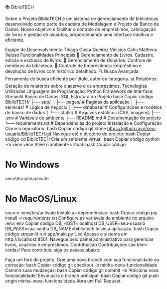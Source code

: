 📚 BiblioTECH

Sobre o Projeto
BiblioTECH é um sistema de gerenciamento de bibliotecas desenvolvido como parte da cadeira de Modelagem e Projeto de Banco de Dados. Nosso objetivo é facilitar o controle de empréstimos, catalogação de livros e gestão de usuários, proporcionando uma interface intuitiva e eficiente.

Equipe de Desenvolvimento
Thiago Costa Queiroz
Vinicius Cahu
Matheus Veloso
Funcionalidades Principais
📖 Gerenciamento de Livros: Cadastro, edição e exclusão de livros.
👤 Gerenciamento de Usuários: Controle de membros da biblioteca.
📅 Controle de Empréstimos: Empréstimo e devolução de livros com histórico detalhado.
🔍 Busca Avançada: Ferramenta de busca eficiente por título, autor ou categoria.
📊 Relatórios: Geração de relatórios sobre o acervo e os empréstimos.
Tecnologias Utilizadas
Linguagem de Programação: Python
Framework de Interface: Streamlit
Banco de Dados: SQL
Estrutura do Projeto
bash
Copiar código
BiblioTECH/
├── app/
│   ├── pages/            # Páginas da aplicação
│   ├── services/         # Lógica de negócio
│   ├── database/         # Configurações e modelos do banco de dados
│   └── static/           # Arquivos estáticos (CSS, imagens)
├── .env                  # Variáveis de ambiente
├── README.md             # Documentação do projeto
└── requirements.txt      # Dependências do projeto
Instalação e Configuração
Clone o repositório:
bash
Copiar código
git clone https://github.com/seu-usuario/BiblioTECH.git
Navegue até o diretório do projeto:
bash
Copiar código
cd BiblioTECH
Crie um ambiente virtual:
bash
Copiar código
python -m venv venv
Ative o ambiente virtual:
bash
Copiar código
# No Windows
venv\Scripts\activate

# No MacOS/Linux
source venv/bin/activate
Instale as dependências:
bash
Copiar código
pip install -r requirements.txt
Configure as variáveis de ambiente no arquivo .env:
env
Copiar código
DB_HOST=localhost
DB_USER=seu-usuario
DB_PASS=sua-senha
DB_NAME=bibliotech
Inicie a aplicação:
bash
Copiar código
streamlit run app/main.py
Uso
Acesse o sistema em http://localhost:8501.
Navegue pelo painel administrativo para gerenciar livros, usuários e empréstimos.
Contribuição
Contribuições são bem-vindas! Para contribuir, siga os passos abaixo:

Faça um fork do projeto.
Crie uma nova branch com sua funcionalidade ou correção:
bash
Copiar código
git checkout -b minha-nova-funcionalidade
Commit suas mudanças:
bash
Copiar código
git commit -m 'Adiciona nova funcionalidade'
Envie para o branch principal:
bash
Copiar código
git push origin minha-nova-funcionalidade
Abra um Pull Request.
